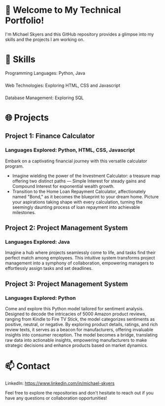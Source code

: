 # 🚀 Welcome to My Technical Portfolio!

I'm Michael Skyers and this GitHub repository provides a glimpse into my skills and the projects I am working on.

# 🔧 Skills
Programming Languages: Python, Java
###
Web Technologies: Exploring HTML, CSS and Javascript
###
Database Management: Exploring SQL

# 🌐 Projects
## Project 1: Finance Calculator
### Languages Explored: Python, HTML, CSS, Javascript
Embark on a captivating financial journey with this versatile calculator program. 
* Imagine wielding the power of the Investment Calculator: a treasure map offering two distinct paths — Simple Interest for steady gains and Compound Interest for exponential wealth growth.
* Transition to the Home Loan Repayment Calculator, affectionately named "Bond," as it becomes the blueprint to your dream home. Picture your aspirations taking shape with every calculation, turning the seemingly daunting process of loan repayment into achievable milestones.

## Project 2: Project Management System
### Languages Explored: Java
Imagine a hub where projects seamlessly come to life, and tasks find their perfect match among employees. This intuitive system transforms project management into a symphony of collaboration, empowering managers to effortlessly assign tasks and set deadlines. 

## Project 3: Project Management System
### Languages Explored: Python
Come and explore this Python model tailored for sentiment analysis. Designed to decode the intricacies of 5000 Amazon product reviews, ranging from Kindle to Fire TV Stick, the model categorizes sentiments as positive, neutral, or negative. By exploring product details, ratings, and rich review texts, it serves as a beacon for manufacturers, offering invaluable insights into consumer reception. The model becomes a bridge, translating raw data into actionable insights, empowering manufacturers to make strategic decisions and enhance products based on market dynamics.

# 📫 Contact
LinkedIn: https://www.linkedin.com/in/michael-skyers

Feel free to explore the repositories and don't hesitate to reach out if you have any questions or collaboration opportunities!

